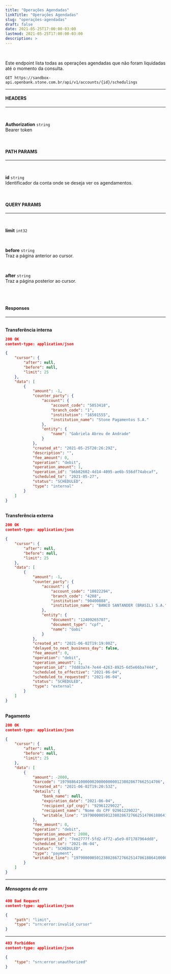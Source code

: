 ```yaml
---
title: "Operações Agendadas"
linkTitle: "Operações Agendadas"
slug: "operações-agendadas"
draft: false
date: 2021-05-25T17:00:00-03:00
lastmod: 2021-05-25T17:00:00-03:00
description: >
---
```

<br>

Este endpoint lista todas as operações agendadas que não foram liquidadas até o momento da consulta.

```http
GET https://sandbox-api.openbank.stone.com.br/api/v1/accounts/{id}/schedulings
```

---

#### **HEADERS**

---

<br>

**Authorization** `string`
<br>Bearer token

<br>

#### **PATH PARAMS**

---
<br>

**id** `string`
<br>Identificador da conta onde se deseja ver os agendamentos.

<br>

#### **QUERY PARAMS**

---
<br>

**limit**  `int32`

<br>

**before**  `string`<br>
Traz a página anterior ao cursor.

<br>

**after**  `string`<br>
Traz a página posterior ao cursor.

<br><br>

#### **Responses**
---

<br> **Transferência interna**

```JSON
200 OK
content-type: application/json
```

```JSON
{
    "cursor": {
        "after": null,
        "before": null,
        "limit": 25
    },
    "data": [
        {
            "amount": -1,
            "counter_party": {
                "account": {
                    "account_code": "5053418",
                    "branch_code": "1",
                    "institution": "16501555",
                    "institution_name": "Stone Pagamentos S.A."
                },
                "entity": {
                    "name": "Gabriela Abreu de Andrade"
                }
            },
            "created_at": "2021-05-25T20:26:29Z",
            "description": "",
            "fee_amount": 0,
            "operation": "debit",
            "operation_amount": 1,
            "operation_id": "b6b82602-4d14-4095-ae6b-556df74abcaf",
            "scheduled_to": "2021-05-27",
            "status": "SCHEDULED",
            "type": "internal"
        }
    ]
}
```

<br> **Transferência externa**

```JSON
200 OK
content-type: application/json
```

```JSON
{
    "cursor": {
        "after": null,
        "before": null,
        "limit": 25
    },
    "data": [
        {
            "amount": -1,
            "counter_party": {
                "account": {
                    "account_code": "10022294",
                    "branch_code": "4208",
                    "institution": "90400888",
                    "institution_name": "BANCO SANTANDER (BRASIL) S.A."
                },
                "entity": {
                    "document": "12409265707",
                    "document_type": "cpf",
                    "name": "Gabi"
                }
            },
            "created_at": "2021-06-02T19:19:00Z",
            "delayed_to_next_business_day": false,
            "fee_amount": 0,
            "operation": "debit",
            "operation_amount": 1,
            "operation_id": "7dd83a74-7e44-4263-8925-6d5e66ba7444",
            "scheduled_to_effective": "2021-06-04",
            "scheduled_to_requested": "2021-06-04",
            "status": "SCHEDULED",
            "type": "external"
        }
    ]
} 
```

<br> **Pagamento**

```JSON
200 OK
content-type: application/json
```

```JSON
{
    "cursor": {
        "after": null,
        "before": null,
        "limit": 25
    },
    "data": [
        {
            "amount": -2000,
            "barcode": "19798864100000020000000001238028677662514706",
            "created_at": "2021-06-02T19:20:53Z",
            "details": {
                "bank_name": null,
                "expiration_date": "2021-06-04",
                "recipient_cpf_cnpj": "92961229022",
                "recipient_name": "Nome do CPF 92961229022",
                "writable_line": "19790000050123802867276625147061886410000002000"
            },
            "fee_amount": 0,
            "operation": "debit",
            "operation_amount": 2000,
            "operation_id": "7ee2777f-5fd2-4f72-a5e9-071787964dd8",
            "scheduled_to": "2021-06-04",
            "status": "SCHEDULED",
            "type": "payment",
            "writable_line": "19790000050123802867276625147061886410000002000"
        }
    ]
} 
```

---
##### **Mensagens de erro**

```JSON
400 Bad Request
content-type: application/json
```

```JSON
{
    "path": "limit",
    "type": "srn:error:invalid_cursor"
}
```
---

```JSON
403 Forbidden
content-type: application/json
```

```JSON
{
    "type": "srn:error:unauthorized"
}
```
